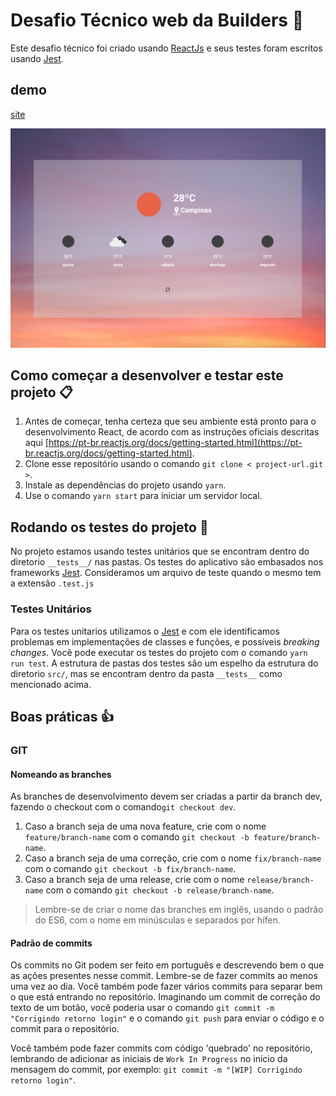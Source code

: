 Desafio Técnico web da Builders :rocket:
===

Este desafio técnico foi criado usando [ReactJs](https://github.com/facebook/react/) e seus testes foram escritos usando [Jest](https://jestjs.io).

## demo

[site](https://builders-wesleysd1989.vercel.app/)

![desktop-version](src/assets/desktop.png)

## Como começar a desenvolver e testar este projeto :clipboard:

1. Antes de começar, tenha certeza que seu ambiente está pronto para o desenvolvimento React, de acordo com as instruções oficiais descritas aqui [https://pt-br.reactjs.org/docs/getting-started.html](https://pt-br.reactjs.org/docs/getting-started.html).
2. Clone esse repositório usando o comando ``` git clone < project-url.git > ```.
3. Instale as dependências do projeto usando ``` yarn ```.
4. Use o comando ``` yarn start ``` para iniciar um servidor local.

## Rodando os testes do projeto 🧪

No projeto estamos usando testes unitários que se encontram dentro do diretorio ```__tests__/``` nas pastas.
Os testes do aplicativo são embasados nos frameworks [Jest](https://jestjs.io).
Consideramos um arquivo de teste quando o mesmo tem a extensão ```.test.js```

### Testes Unitários

Para os testes unitarios utilizamos o [Jest](https://jestjs.io) e com ele identificamos problemas em implementações de classes e funções, e possíveis *breaking changes*.
Você pode executar os testes do projeto com o comando ``` yarn run test ```.
A estrutura de pastas dos testes são um espelho da estrutura do diretorio ```src/```, mas se encontram dentro da pasta ```__tests__``` como mencionado acima.

## Boas práticas :thumbsup:

### GIT

#### Nomeando as branches

As branches de desenvolvimento devem ser criadas a partir da branch dev, fazendo o checkout com o comando`git checkout dev`.

1. Caso a branch seja de uma nova feature, crie com o nome `feature/branch-name` com o comando `git checkout -b feature/branch-name`.
2. Caso a branch seja de uma correção, crie com o nome `fix/branch-name` com o comando `git checkout -b fix/branch-name`.
3. Caso a branch seja de uma release, crie com o nome `release/branch-name` com o comando `git checkout -b release/branch-name`.

> Lembre-se de criar o nome das branches em inglês, usando o padrão do ES6, com o nome em minúsculas e separados por hífen.

#### Padrão de commits

Os commits no Git podem ser feito em português e descrevendo bem o que as ações presentes nesse commit. Lembre-se de fazer commits ao menos uma vez ao dia. Você também pode fazer vários commits para separar bem o que está entrando no repositório. Imaginando um commit de correção do texto de um botão, você poderia usar o comando `git commit -m "Corrigindo retorno login"` e o comando `git push` para enviar o código e o commit para o repositório.

Você também pode fazer commits com código 'quebrado' no repositório, lembrando de adicionar as iniciais de `Work In Progress` no início da mensagem do commit, por exemplo: `git commit -m "[WIP] Corrigindo retorno login"`.
